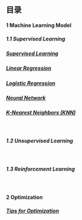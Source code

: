 ## 目录

#### 1   Machine Learning Model 

##### 1.1   Supervised Learning
##### [Supervised Learning](https://github.com/Janecxl/Notes/issues/5)
##### [Linear Regression](https://github.com/Janecxl/Notes/issues/4)
##### [Logistic Regression](https://github.com/Janecxl/Notes/issues/8)
##### [Neural Network](https://github.com/Janecxl/Notes/issues/6)
##### [K-Nearest Neighbors (KNN)](https://github.com/Janecxl/Notes/issues/7)

<br>

##### 1.2   Unsupervised Learning
<br>

##### 1.3   Reinforcement Learning
<br>

#### 2   Optimization
##### [Tips for Optimization](https://github.com/Janecxl/Notes/issues/3)

<br>

